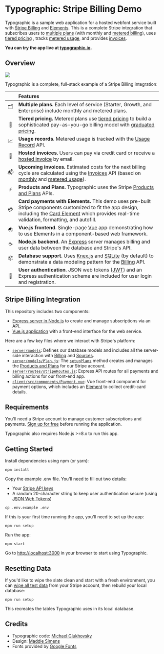 # Typographic: Stripe Billing Demo

Typographic is a sample web application for a hosted webfont service built with [Stripe Billing](https://stripe.com/billing) and [Elements](https://stripe.com/elements). This is a complete Stripe integration that subscribes users to [multiple plans][] (with monthly and [metered billing][]),  uses [tiered pricing][] , tracks [metered usage], and provides [invoices][].

[multiple plans]: https://stripe.com/docs/billing/subscriptions/multiplan
[metered billing]: https://stripe.com/docs/billing/subscriptions/metered-billing
[tiered pricing]: https://stripe.com/docs/billing/subscriptions/tiers
[metered usage]: https://stripe.com/docs/billing/subscriptions/metered-billing#reporting-usage
[invoices]: https://stripe.com/docs/billing/invoices

**You can try the app live at [typographic.io](https://typographic.io).**

## Overview

<img src="https://github.com/stripe/stripe-billing-typographic/blob/master/screenshots/typographic-screenshot.png?raw=true"/>

Typographic is a complete, full-stack example of a Stripe Billing integration:
<!-- prettier-ignore -->
|     |Features
:---: | :---
🗂|**Multiple plans.** Each level of service (Starter, Growth, and Enterprise) include monthly and metered plans.
💸|**Tiered pricing.** Metered plans use [tiered pricing](https://stripe.com/docs/billing/subscriptions/tiers) to build a sophisticated pay-as-you-go billing model with [graduated pricing](https://stripe.com/docs/billing/subscriptions/tiers#graduated).
📈|**Usage records.** Metered usage is tracked with the [Usage Record](https://stripe.com/docs/api#usage_records) API.
💌|**Hosted invoices.** Users can pay via credit card or receive a [hosted invoice]() by email.
📬|**Upcoming invoices.** Estimated costs for the next billing cycle are calculated using the [Invoices](https://stripe.com/docs/billing/invoices) API (based on [monthly](https://stripe.com/docs/billing/subscriptions/examples#simple-monthly-billing) and [metered usage](https://stripe.com/docs/billing/subscriptions/metered-billing)).
⚡️|**Products and Plans.** Typographic uses the Stripe [Products and Plans](https://stripe.com/docs/billing/subscriptions/products-and-plans) APIs.
💳|**Card payments with Elements.** This demo uses pre-built Stripe components customized to fit the app design, including the [Card Element](https://stripe.com/docs/elements) which provides real-time validation, formatting, and autofill.
🌏|**Vue.js frontend.** Single-page [Vue](https://vuejs.org) app demonstrating how to use Elements in a component-based web framework.
☕️|**Node.js backend.** An [Express](https://expressjs.com/) server manages billing and user data between the database and Stripe's API.
📦|**Database support.** Uses [Knex.js](http://knexjs.org/) and [SQLite](https://www.sqlite.org/index.html) (by default) to demonstrate a data modeling pattern for the [Billing](https://stripe.com/docs/billing/quickstart) API.
🔑|**User authentication.** JSON web tokens ([JWT](https://jwt.io/)) and an Express authentication scheme are included for user login and registration.

## Stripe Billing Integration

This repository includes two components:
  - [Express server in Node.js][server] to create and manage subscriptions via an API.
  - [Vue.js application][client] with a front-end interface for the web service.

Here are a few key files where we interact with Stripe's platform:
  - [`server/models`][]: Defines our database models and includes all the server-side interaction with [Billing](https://stripe.com/billing) and [Sources](https://stripe.com/docs/sources).
  - [`server/models/Plan.js`][]: The [`setupPlans`][] method creates and manages the [Products and Plans](https://stripe.com/docs/billing/subscriptions/products-and-plans) for our Stripe account.
  - [`server/routes/stripeRoutes.js`][]: Express API routes for all payments and billing actions for our front-end app.
  - [`client/src/components/Payment.vue`][]: Vue front-end component for payment options, which includes an [Element](https://stripe.com/elements) to collect credit-card details.

[server]: https://github.com/stripe/stripe-billing-typographic
[client]: https://github.com/stripe/stripe-billing-typographic
[`server/models`]: https://github.com/stripe/stripe-billing-typographic/tree/master/server/models
[`server/models/Plan.js`]: https://github.com/stripe/stripe-billing-typographic/tree/master/server/models/Plan.js
[`setupPlans`]: https://github.com/stripe/stripe-billing-typographic/tree/master/server/models/Plan.js#L64
[`server/routes/stripeRoutes.js`]: https://github.com/stripe/stripe-billing-typographic/tree/master/server/routes/stripeRoutes.js
[`client/src/components/Payment.vue`]: https://github.com/stripe/stripe-billing-typographic/tree/master/client/src/components/Payment.vue

## Requirements

You'll need a Stripe account to manage customer subscriptions and payments. [Sign up for free][sign-up] before running the application.

Typographic also requires Node.js >=8.x to run this app.

[sign-up]: https://dashboard.stripe.com/register

## Getting Started

Install dependencies using npm (or yarn):

```
npm install
```

Copy the example .env file. You'll need to fill out two details:

- Your [Stripe API keys](https://dashboard.stripe.com/account/apikeys)
- A random 20-character string to keep user authentication secure (using [JSON Web Tokens](https://jwt.io))

```
cp .env.example .env
```

If this is your first time running the app, you'll need to set up the app:
```
npm run setup
```

Run the app:
```
npm start
```

Go to [http://localhost:3000](http://localhost:3000) in your browser to start using Typographic.

## Resetting Data
If you'd like to wipe the slate clean and start with a fresh environment, you can [wipe all test data](https://dashboard.stripe.com/account/data) from your Stripe account, then rebuild your local database:

```
npm run setup
```

This recreates the tables Typographic uses in its local database.
## Credits
* Typographic code: [Michael Glukhovsky](http://twitter.com/mglukhovsky)
* Design: [Maddie Simens](http://maddie.io/)
* Fonts provided by [Google Fonts](https://fonts.google.com)
